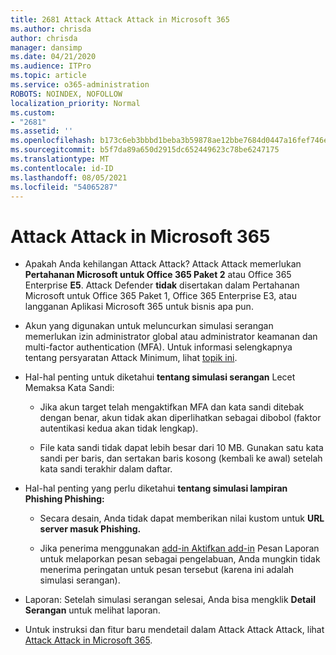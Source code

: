 ```yaml
---
title: 2681 Attack Attack Attack in Microsoft 365
ms.author: chrisda
author: chrisda
manager: dansimp
ms.date: 04/21/2020
ms.audience: ITPro
ms.topic: article
ms.service: o365-administration
ROBOTS: NOINDEX, NOFOLLOW
localization_priority: Normal
ms.custom:
- "2681"
ms.assetid: ''
ms.openlocfilehash: b173c6eb3bbbd1beba3b59878ae12bbe7684d0447a16fef746e5b97b82349e53
ms.sourcegitcommit: b5f7da89a650d2915dc652449623c78be6247175
ms.translationtype: MT
ms.contentlocale: id-ID
ms.lasthandoff: 08/05/2021
ms.locfileid: "54065287"
---
```

# <a name="attack-simulator-in-microsoft-365"></a>Attack Attack in Microsoft 365

- Apakah Anda kehilangan Attack Attack? Attack Attack memerlukan **Pertahanan Microsoft untuk Office 365 Paket 2** atau Office 365 Enterprise **E5**. Attack Defender **tidak** disertakan dalam Pertahanan Microsoft untuk Office 365 Paket 1, Office 365 Enterprise E3, atau langganan Aplikasi Microsoft 365 untuk bisnis apa pun.

- Akun yang digunakan untuk meluncurkan simulasi serangan memerlukan izin administrator global atau administrator keamanan dan multi-factor authentication (MFA). Untuk informasi selengkapnya tentang persyaratan Attack Minimum, lihat [topik ini](/microsoft-365/security/office-365-security/attack-simulator).

- Hal-hal penting untuk diketahui **tentang simulasi serangan** Lecet Memaksa Kata Sandi:

  - Jika akun target telah mengaktifkan MFA dan kata sandi ditebak dengan benar, akun tidak akan diperlihatkan sebagai dibobol (faktor autentikasi kedua akan tidak lengkap).

  - File kata sandi tidak dapat lebih besar dari 10 MB. Gunakan satu kata sandi per baris, dan sertakan baris kosong (kembali ke awal) setelah kata sandi terakhir dalam daftar.

- Hal-hal penting yang perlu diketahui **tentang simulasi lampiran Phishing Phishing:**

  - Secara desain, Anda tidak dapat memberikan nilai kustom untuk **URL server masuk Phishing.**

  - Jika penerima menggunakan [add-in Aktifkan add-in](/microsoft-365/security/office-365-security/enable-the-report-message-add-in) Pesan Laporan untuk melaporkan pesan sebagai pengelabuan, Anda mungkin tidak menerima peringatan untuk pesan tersebut (karena ini adalah simulasi serangan).

- Laporan: Setelah simulasi serangan selesai, Anda bisa mengklik **Detail Serangan** untuk melihat laporan.

- Untuk instruksi dan fitur baru mendetail dalam Attack Attack Attack, lihat [Attack Attack in Microsoft 365](/microsoft-365/security/office-365-security/attack-simulator).
